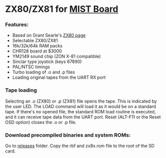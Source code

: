# ZX80/ZX81 for [MIST Board](https://github.com/mist-devel/mist-board/wiki)

### Features:
- Based on Grant Searle's [ZX80 page](http://searle.hostei.com/grant/zx80/zx80.html)
- Selectable ZX80/ZX81
- 16k/32k/64k RAM packs
- CHR128 board at $3000
- YM2149 sound chip (ZON X-81 compatible)
- Sinclar type joystick (keys 67890)
- PAL/NTSC timings
- Turbo loading of .o and .p files
- Loading original tapes from the UART RX port

### Tape loading
Selecting an .o (ZX80) or .p (ZX81) file opens the tape. This is indicated by the
user LED. The LOAD command will load it as it would be on a standard tape.
If there's no opened file, the standard ROM load routine is executed, and it
can receive tape data from the UART port.
Reset (ALT-F11 or the Reset OSD option) closes the .o or .p file.

### Download precompiled binaries and system ROMs:
Go to [releases](https://github.com/gyurco/ZX8X_MiST/releases) folder. Copy the rbf
and zx8x.rom file to the root of the SD card.
